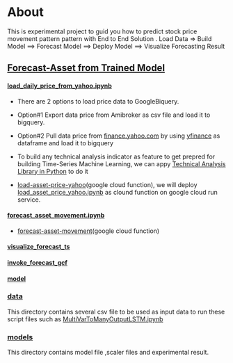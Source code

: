 # About
This is experimental project to guid you how to predict stock price movement pattern pattern with End to End Solution .
Load Data => Build Model ==> Forecast Model ==> Deploy Model ==> Visualize Forecasting Result

## [Forecast-Asset from Trained Model](https://github.com/technqvi/TimeSeriesML-FinMarket/tree/main/forecast-asset)
#### [load_daily_price_from_yahoo.ipynb](https://github.com/technqvi/TimeSeriesML-FinMarket/blob/main/forecast-asset/load_daily_price_from_yahoo.ipynb)
* There are 2 options to load price data to GoogleBiquery.
* Option#1 Export data price from Amibroker as csv file and load it to bigquery.
* Option#2 Pull data price from [finance.yahoo.com](https://finance.yahoo.com/) by using [yfinance](https://github.com/ranaroussi/yfinance) as dataframe and load it to bigquery 
* To build any technical analysis indicator as feature to get prepred for building Time-Series Machine Learning, we can appy [Technical Analysis Library in Python](https://technical-analysis-library-in-python.readthedocs.io/en/latest/) to do it 


* [load-asset-price-yahoo](https://github.com/technqvi/TimeSeriesML-FinMarket/blob/main/forecast-asset/load_daily_price_from_yahoo.ipynb)(google cloud function), we will deploy [load_asset_price_yahoo.ipynb](https://github.com/technqvi/TimeSeriesML-FinMarket/blob/main/forecast-asset/load_asset_price_yahoo.ipynb) as clound function on google cloud run service.
#### [forecast_asset_movement.ipynb](https://github.com/technqvi/TimeSeriesML-FinMarket/blob/main/forecast-asset/forecast_asset_movement.ipynb)
* [forecast-asset-movement](https://github.com/technqvi/TimeSeriesML-FinMarket/tree/main/forecast-asset/forecast-asset-movement)(google cloud function)
#### [visualize_forecast_ts](https://github.com/technqvi/TimeSeriesML-FinMarket/blob/main/forecast-asset/visualize_forecast_ts.ipynb)
#### [invoke_forecast_gcf](https://github.com/technqvi/TimeSeriesML-FinMarket/blob/main/forecast-asset/invoke_forecast_gcf.ipynb)
#### [model](https://github.com/technqvi/TimeSeriesML-FinMarket/tree/main/forecast-asset/model)



### [data](https://github.com/technqvi/TimeSeriesML-FinMarket/tree/main/data)
This directory contains several csv file to be used as input data to run these script files such as  [MultiVarToManyOutputLSTM.ipynb](https://github.com/technqvi/TimeSeriesML-FinMarket/blob/main/MultiVarToManyOutputLSTM.ipynb)

### [models](https://github.com/technqvi/TimeSeriesML-FinMarket/tree/main/models)
This directory contains model file ,scaler files and  experimental result.